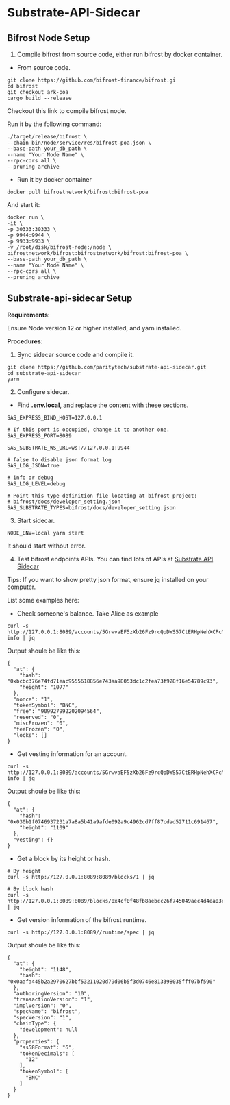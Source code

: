 # Substrate-API-Sidecar

## Bifrost Node Setup

1. Compile bifrost from source code, either run bifrost by docker container.
- From source code.
```
git clone https://github.com/bifrost-finance/bifrost.gi
cd bifrost
git checkout ark-poa
cargo build --release
```

Checkout this link to compile bifrost node.

Run it by the following command:
```
./target/release/bifrost \
--chain bin/node/service/res/bifrost-poa.json \
--base-path your_db_path \
--name "Your Node Name" \
--rpc-cors all \
--pruning archive
```

- Run it by docker container
```
docker pull bifrostnetwork/bifrost:bifrost-poa
```

And start it:
```
docker run \
-it \
-p 30333:30333 \
-p 9944:9944 \
-p 9933:9933 \
-v /root/disk/bifrost-node:/node \
bifrostnetwork/bifrost:bifrostnetwork/bifrost:bifrost-poa \
--base-path your_db_path \
--name "Your Node Name" \
--rpc-cors all \
--pruning archive
```

## Substrate-api-sidecar Setup

**Requirements**:

Ensure Node version 12 or higher installed, and yarn installed.

**Procedures**:
1. Sync sidecar source code and compile it.
```
git clone https://github.com/paritytech/substrate-api-sidecar.git
cd substrate-api-sidecar
yarn
```

2. Configure sidecar.
- Find **.env.local**, and replace the content with these sections.
```
SAS_EXPRESS_BIND_HOST=127.0.0.1

# If this port is occupied, change it to another one.
SAS_EXPRESS_PORT=8089

SAS_SUBSTRATE_WS_URL=ws://127.0.0.1:9944

# false to disable json format log
SAS_LOG_JSON=true

# info or debug
SAS_LOG_LEVEL=debug

# Point this type definition file locating at bifrost project: 
# bifrost/docs/developer_setting.json
SAS_SUBSTRATE_TYPES=bifrost/docs/developer_setting.json
```

3. Start sidecar.
```
NODE_ENV=local yarn start
```

It should start without error.

4. Test bifrost endpoints APIs. You can find lots of APIs at [Substrate API Sidecar](https://paritytech.github.io/substrate-api-sidecar/dist/)

Tips: If you want to show pretty json format, ensure **jq** installed on your computer.

List some examples here:

- Check someone's balance. Take Alice as example
```
curl -s http://127.0.0.1:8089/accounts/5GrwvaEF5zXb26Fz9rcQpDWS57CtERHpNehXCPcNoHGKutQY/balance-info | jq
```
Output shoule be like this:
```
{
  "at": {
    "hash": "0xbcbc376e74fd71eac9555618856e743aa98053dc1c2fea73f928f16e54789c93",
    "height": "1077"
  },
  "nonce": "1",
  "tokenSymbol": "BNC",
  "free": "909927992202094564",
  "reserved": "0",
  "miscFrozen": "0",
  "feeFrozen": "0",
  "locks": []
}
```

- Get vesting information for an account.
```
curl -s http://127.0.0.1:8089/accounts/5GrwvaEF5zXb26Fz9rcQpDWS57CtERHpNehXCPcNoHGKutQY/vesting-info | jq
```
Output shoule be like this:
```
{
  "at": {
    "hash": "0x030b1f0746937231a7a8a5b41a9afde092a9c4962cd7ff87cdad52711c691467",
    "height": "1109"
  },
  "vesting": {}
}
```

- Get a block by its height or hash.
```
# By height
curl -s http://127.0.0.1:8089:8089/blocks/1 | jq

# By block hash
curl -s http://127.0.0.1:8089:8089/blocks/0x4cf0f48fb8aebcc26f745049aec4d4ea03c36d8d17a2adfc3aa53006a038dfd3 | jq
```

- Get version information of the bifrost runtime.
```
curl -s http://127.0.0.1:8089//runtime/spec | jq
```
Output shoule be like this:
```
{
  "at": {
    "height": "1148",
    "hash": "0x0aafa445b2a2970627bbf53211020d79d06b5f3d0746e813398035fff07bf590"
  },
  "authoringVersion": "10",
  "transactionVersion": "1",
  "implVersion": "0",
  "specName": "bifrost",
  "specVersion": "1",
  "chainType": {
    "development": null
  },
  "properties": {
    "ss58Format": "6",
    "tokenDecimals": [
      "12"
    ],
    "tokenSymbol": [
      "BNC"
    ]
  }
}
```
